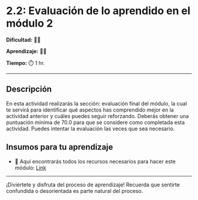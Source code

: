 # 2.2: Evaluación de lo aprendido en el módulo 2



**Dificultad:** 🌻🌻


**Aprendizaje:** 🍯🍯


**Tiempo:** ⏱️ 1 hr.

---

## Descripción
En esta actividad realizarás la sección: evaluación final del módulo, la cual te servirá para identificar qué aspectos has comprendido mejor en la actividad anterior y cuáles puedes seguir reforzando. 
Deberás obtener una puntuación mínima de 70.0 para que se considere como completada esta actividad. Puedes intentar la evaluación las veces que sea necesario.


## Insumos para tu aprendizaje

- 📄 Aquí encontrarás todos los recursos necesarios para hacer este módulo: [Link](https://awseducate.instructure.com/courses/974/modules)



---

¡Diviértete y disfruta del proceso de aprendizaje! Recuerda que sentirte confundida o desorientada es parte natural del proceso.
